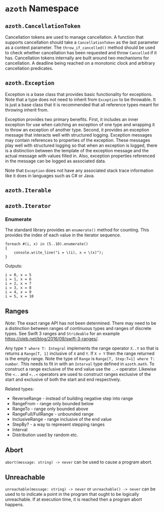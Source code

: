 # `azoth` Namespace

## `azoth.CancellationToken`

Cancellation tokens are used to manage cancellation. A function that supports cancellation should
take a `CancellationToken` as the last parameter as a context parameter. The `throw_if_cancelled()`
method should be used to check whether cancellation has been requested and throw `Cancelled` if it
has. Cancellation tokens internally are built around two mechanisms for cancellation. A deadline
being reached on a monotonic clock and arbitrary cancellation predicates.

## `azoth.Exception`

Exception is a base class that provides basic functionality for exceptions. Note that a type does
not need to inherit from `Exception` to be throwable. It is just a base class that it is recommended
that all reference types meant for throwing inherit from.

Exception provides two primary benefits. First, it includes an inner exception for use when
catching an exception of one type and wrapping it to throw an exception of another type. Second, it
provides an exception message that interacts well with structured logging. Exception messages may
contain references to properties of the exception. These messages play well with structured logging
so that when an exception is logged, there is a distinction between the template of the exception
message and the actual message with values filled in. Also, exception properties referenced in the
message can be logged as associated data.

Note that `Exception` does not have any associated stack trace information like it does in languages
such as C# or Java.

## `azoth.Iterable`

## `azoth.Iterator`

### Enumerate

The standard library provides an `enumerate()` method for counting. This provides the index of each
value in the iterator sequence.

```azoth
foreach #(i, x) in (5..10).enumerate()
{
    console.write_line("i = \(i), x = \(x)");
}
```

Outputs:

```console
i = 0, x = 5
i = 1, x = 6
i = 2, x = 7
i = 3, x = 8
i = 4, x = 9
i = 5, x = 10
```

## Ranges

*Note:* The exact range API has not been determined. There may need to be a distinction between
ranges of continuous types and ranges of discrete types. See Swift 3 ranges and `Strideable` for an
example https://oleb.net/blog/2016/09/swift-3-ranges/.

Any type `T where T: Integral` implements the range operator `X..Y` so that is returns a `Range[T,
1]` inclusive of `X` and `Y`. If `X > Y` then the range returned is the empty range. Note the type
of `Range` is `Range[T, Step:T=1] where T: number`. This needs to fit in with an `Interval` type
defined in `azoth.math`. To construct a range exclusive of the end value use the `..<` operator.
Likewise the `<..` and `<..<` operators are used to construct ranges exclusive of the start and
exclusive of both the start and end respectively.

Related types:

* ReverseRange - instead of building negative step into range
* RangeFrom - range only bounded below
* RangeTo - range only bounded above
* RangeFull/FullRange - unbounded range
* InclusiveRange - range inclusive of the end value
* StepBy? - a way to represent stepping ranges
* Interval
* Distribution used by random etc.

## Abort

`abort(message: string) -> never` can be used to cause a program abort.

## Unreachable

`unreachable(message: string) -> never` or `unreachable() -> never` can be used to to indicate a
point in the program that ought to be logically unreachable. If at execution time, it is reached
then a program abort happens.
